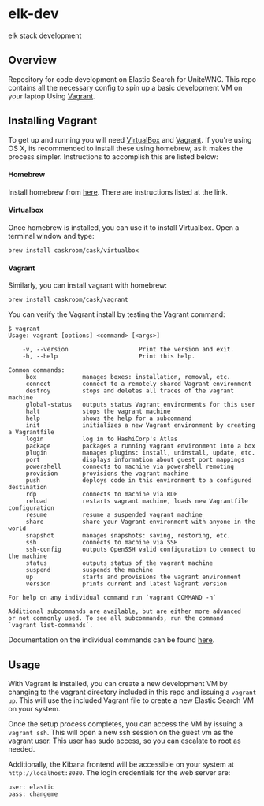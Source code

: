 # elk-dev
elk stack development

## Overview
Repository for code development on Elastic Search for UniteWNC.  This repo contains all the necessary config to spin up a basic development VM on your laptop
Using [Vagrant](https://www.vagrantup.com/).

## Installing Vagrant
To get up and running you will need [VirtualBox](https://www.virtualbox.org/wiki/VirtualBox) and [Vagrant](https://www.vagrantup.com/).  If you're using OS X, its recommended
to install these using homebrew, as it makes the process simpler.  Instructions to accomplish this are listed below:

#### Homebrew
Install homebrew from [here](https://brew.sh/).  There are instructions listed at the link.

#### Virtualbox
Once homebrew is installed, you can use it to install Virtualbox.  Open a terminal window and type:

`brew install caskroom/cask/virtualbox`

#### Vagrant
Similarly, you can install vagrant with homebrew:

`brew install caskroom/cask/vagrant`

You can verify the Vagrant install by testing the Vagrant command:

```
$ vagrant
Usage: vagrant [options] <command> [<args>]

    -v, --version                    Print the version and exit.
    -h, --help                       Print this help.

Common commands:
     box             manages boxes: installation, removal, etc.
     connect         connect to a remotely shared Vagrant environment
     destroy         stops and deletes all traces of the vagrant machine
     global-status   outputs status Vagrant environments for this user
     halt            stops the vagrant machine
     help            shows the help for a subcommand
     init            initializes a new Vagrant environment by creating a Vagrantfile
     login           log in to HashiCorp's Atlas
     package         packages a running vagrant environment into a box
     plugin          manages plugins: install, uninstall, update, etc.
     port            displays information about guest port mappings
     powershell      connects to machine via powershell remoting
     provision       provisions the vagrant machine
     push            deploys code in this environment to a configured destination
     rdp             connects to machine via RDP
     reload          restarts vagrant machine, loads new Vagrantfile configuration
     resume          resume a suspended vagrant machine
     share           share your Vagrant environment with anyone in the world
     snapshot        manages snapshots: saving, restoring, etc.
     ssh             connects to machine via SSH
     ssh-config      outputs OpenSSH valid configuration to connect to the machine
     status          outputs status of the vagrant machine
     suspend         suspends the machine
     up              starts and provisions the vagrant environment
     version         prints current and latest Vagrant version

For help on any individual command run `vagrant COMMAND -h`

Additional subcommands are available, but are either more advanced
or not commonly used. To see all subcommands, run the command
`vagrant list-commands`.
```

Documentation on the individual commands can be found [here](https://www.vagrantup.com/docs/cli/).

## Usage

With Vagrant is installed, you can create a new development VM by changing to the vagrant directory included in this repo and issuing a `vagrant up`.
This will use the included Vagrant file to create a new Elastic Search VM on your system.  

Once the setup process completes, you can access the VM by issuing a `vagrant ssh`.  This will open a new ssh session on the guest vm as the vagrant user.
This user has sudo access, so you can escalate to root as needed.

Additionally, the Kibana frontend will be accessible on your system at `http://localhost:8080`.  The login credentials for the web server are:

```
user: elastic
pass: changeme
```


